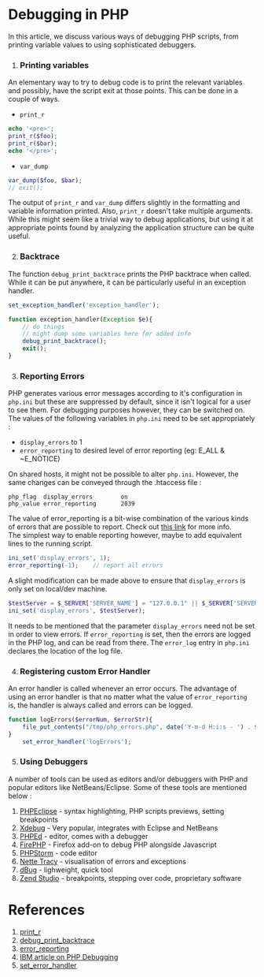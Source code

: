 # Debugging in PHP

In this article, we discuss various ways of debugging PHP scripts, from printing variable values to using sophisticated debuggers.

1. ### Printing variables

An elementary way to try to debug code is to print the relevant variables and possibly, have the script exit at those points. This can be done in a couple of ways.
* `print_r`
```php
echo '<pre>';
print_r($foo);
print_r($bar);
echo '</pre>';
```
* `var_dump`
```php
var_dump($foo, $bar);
// exit();
```
The output of `print_r` and `var_dump` differs slightly in the formatting and variable information printed. Also, `print_r` doesn't take multiple arguments.   
While this might seem like a trivial way to debug applications, but using it at appropriate points found by analyzing the application structure can be quite useful. 

2. ### Backtrace

The function `debug_print_backtrace` prints the PHP backtrace when called. While it can be put anywhere, it can be particularly useful in an exception handler.
```php
set_exception_handler('exception_handler');

function exception_handler(Exception $e){
    // do things
    // might dump some variables here for added info
    debug_print_backtrace();
    exit();
}
```

3. ### Reporting Errors

PHP generates various error messages according to it's configuration in `php.ini` but these are suppressed by default, since it isn't logical for a user to see them. For debugging purposes however, they can be switched on.
The values of the following variables in `php.ini` need to be set appropriately : 
* `display_errors` to 1
* `error_reporting` to desired level of error reporting (eg: E_ALL & ~E_NOTICE)

On shared hosts, it might not be possible to alter `php.ini`. However, the same changes can be conveyed through the .htaccess file : 
```
php_flag  display_errors        on
php_value error_reporting       2039
```
The value of error_reporting is a bit-wise combination of the various kinds of errors that are possible to report. Check out [this link](http://php.net/manual/en/errorfunc.constants.php) for more info.  
The simplest way to enable reporting however, maybe to add equivalent lines to the running script.
```php
ini_set('display_errors', 1);
error_reporting(-1);    // report all errors
```
A slight modification can be made above to ensure that `display_errors` is only set on local/dev machine.
```php
$testServer = $_SERVER['SERVER_NAME'] = "127.0.0.1" || $_SERVER['SERVER_NAME'] = "localhost";
ini_set('display_errors', $testServer);
```
It needs to be mentioned that the parameter `display_errors` need not be set in order to view errors. If `error_reporting` is set, then the errors are logged in the PHP log, and can be read from there. The `error_log` entry in `php.ini` declares the location of the log file.

4. ### Registering custom Error Handler

An error handler is called whenever an error occurs. The advantage of using an error handler is that no matter what the value of `error_reporting` is, the handler is always called and errors can be logged.
```php
function logErrors($errorNum, $errorStr){
    file_put_contents("/tmp/php_errors.php", date('Y-m-d H:i:s - ') . $errorStr, FILE_APPEND);
}
    set_error_handler('logErrors');
```
    
5. ### Using Debuggers 

A number of tools can be used as editors and/or debuggers with PHP and popular editors like NetBeans/Eclipse. Some of these tools are mentioned below : 
1. [PHPEclipse](http://www.phpeclipse.com/) - syntax highlighting, PHP scripts previews, setting breakpoints
2. [Xdebug](http://xdebug.org/) - Very popular, integrates with Eclipse and NetBeans
3. [PHPEd](http://www.nusphere.com/products/phped.htm) - editor, comes with a debugger
4. [FirePHP](https://addons.mozilla.org/en-us/firefox/addon/firephp/) - Firefox add-on to debug PHP alongside Javascript
5. [PHPStorm](https://www.jetbrains.com/phpstorm/) - code editor
6. [Nette Tracy](https://tracy.nette.org/) - visualisation of errors and exceptions
7. [dBug](http://dbug.ospinto.com/) - lighweight, quick tool
8. [Zend Studio](http://www.zend.com/en/products/studio) - breakpoints, stepping over code, proprietary software

# References
1. [print_r](http://php.net/manual/en/function.print-r.php)
2. [debug_print_backtrace](http://php.net/manual/en/function.debug-print-backtrace.php)
3. [error_reporting](http://php.net/manual/en/function.error-reporting.php)
4. [IBM article on PHP Debugging](http://www.ibm.com/developerworks/library/os-debug/)
5. [set_error_handler](http://php.net/manual/en/function.set-error-handler.php)